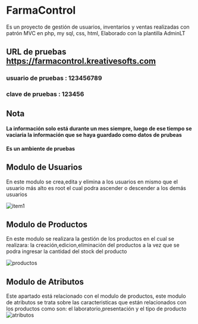 # FarmaControl
Es un proyecto de gestión de usuarios, inventarios y ventas realizadas con patrón MVC en php, my sql, css, html,
Elaborado con la plantilla AdminLT


## URL de pruebas https://farmacontrol.kreativesofts.com

### usuario de pruebas : <b>123456789</b>
### clave de pruebas   : <b>123456</b>

## Nota
 #### La información solo está durante un mes siempre, luego de ese tiempo se vaciaria la información que se haya guardado como datos de prubeas
#### Es un ambiente de pruebas

## Modulo de Usuarios
En este modulo se crea,edita y elimina a los usuarios en mismo que el usuario más alto es root el cual podra ascender o descender a los demás usuarios

![item1](https://user-images.githubusercontent.com/62443346/90937731-07fc5680-e3cd-11ea-9b7b-22a0f4f69558.png)


## Modulo de Productos
En este modulo se realizara la gestión de los productos  en el cual se realizara: la creación,edicion,eliminación del productos a la vez que se podra ingresar la cantidad del stock del producto

![productos](https://user-images.githubusercontent.com/62443346/92520898-f5ae5500-f1e1-11ea-9ad0-e9d8c274af37.png)

## Modulo de Atributos
Este apartado está relacionado con el modulo de productos, este modulo de atributos se trata sobre las caracteristicas que están relacionados con los productos como son: el laboratorio,presentación y el tipo de producto
![atributos](https://user-images.githubusercontent.com/62443346/92521620-2773eb80-f1e3-11ea-968d-566899037e4a.png)



